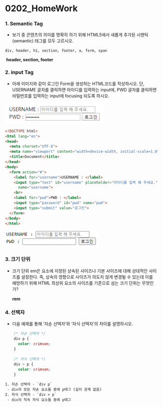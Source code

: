 # 0202_HomeWork

### 1. Semantic Tag

- 보기 중 콘텐츠의 의미를 명확히 하기 위해 HTML5에서 새롭게 추가된 시맨틱(semantic) 태그를 모두 고르시오.

```plainText
div, header, h1, section, footer, a, form, span
```

​		**header, section, footer**



### 2. input Tag

- 아래 이미지와 같이 로그인 Form을 생성하는 HTML코드를 작성하시오. 단, USERNAME 글자를 클릭하면 아이디를 입력하는 input에, PWD 글자를 클릭하면 비밀번호를 입력하는 input에 focusing 되도록 하시오.

![image-20210202131919637](0202_HomeWork.assets/image-20210202131919637.png)

```html
<!DOCTYPE html>
<html lang="en">
<head>
  <meta charset="UTF-8">
  <meta name="viewport" content="width=device-width, initial-scale=1.0">
  <title>Document</title>
</head>
<body>
  <form action="#">
    <label for="username">USERNAME : </label>
    <input type="text" id="username" placeholder="아이디를 입력 해 주세요."
      name="username">
    <br>
    <label for="pwd">PWD : </label>
    <input type="password" id="pwd" name="pwd">
    <input type="submit" value="로그인">
  </form>
</body>
</html>
```

![image-20210202131704545](0202_HomeWork.assets/image-20210202131704545.png)



### 3. 크기 단위

- 크기 단위 em은 요소에 지정된 상속된 사이즈나 기본 사이즈에 대해 상대적인 사이즈를 설정한다. 즉, 상속의 영향으로 사이즈가 의도치 않게 변경될 수 있는데 이를 예방하기 위해 HTML 최상위 요소의 사이즈를 기준으로 삼는 크기 단위는 무엇인가?

  **rem**



### 4. 선택자

- 다음 예제를 통해 ‘자손 선택자’와 ‘자식 선택자’의 차이를 설명하시오.

```css
    /* 자손 선택자 */
    div p {
      color: crimson;
    }

    /* 자식 선택자 */
    div > p {
      color: crimson;
    }
```

 	1. 자손 선택자 - `div p`
     - div의 모든 자손 요소들 중에 p태그 (깊이 관계 없음)
 	2. 자식 선택자 - `div > p`
     - div의 직속 자식 요소들 중에 p태그




